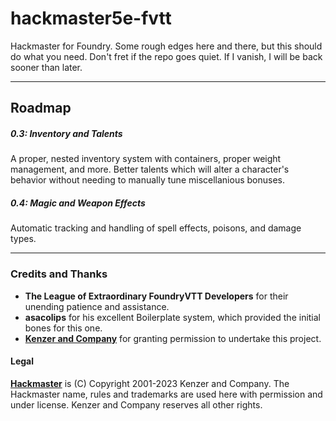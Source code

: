 # hackmaster5e-fvtt

Hackmaster for Foundry. Some rough edges here and there, but this should do what you need. Don't fret if the repo goes quiet. If I vanish, I will be back sooner than later.

----
## Roadmap
##### 0.3: Inventory and Talents
A proper, nested inventory system with containers, proper weight management, and more. Better talents which will alter a character's behavior without needing to manually tune miscellanious bonuses.

##### 0.4: Magic and Weapon Effects
Automatic tracking and handling of spell effects, poisons, and damage types.

----
### Credits and Thanks
- **The League of Extraordinary FoundryVTT Developers** for their unending patience and assistance.
- **asacolips** for his excellent Boilerplate system, which provided the initial bones for this one.
- **[Kenzer and Company](https://kenzerco.com/)** for granting permission to undertake this project.

#### Legal
**[Hackmaster](https://kenzerco.com/hackmaster/)** is (C) Copyright 2001-2023 Kenzer and Company.  The Hackmaster name, rules and trademarks are used here with permission and under license.  Kenzer and Company reserves all other rights.
